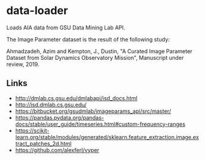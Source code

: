 # data-loader

Loads AIA data from GSU Data Mining Lab API.

The Image Parameter dataset is the result of the following study:

Ahmadzadeh, Azim and Kempton, J., Dustin, "A Curated Image Parameter Dataset from Solar Dynamics Observatory Mission", Manuscript under review, 2019.

## Links

- http://dmlab.cs.gsu.edu/dmlabapi/isd_docs.html
- http://isd.dmlab.cs.gsu.edu/
- https://bitbucket.org/gsudmlab/imageparams_api/src/master/
- https://pandas.pydata.org/pandas-docs/stable/user_guide/timeseries.html#custom-frequency-ranges
- https://scikit-learn.org/stable/modules/generated/sklearn.feature_extraction.image.extract_patches_2d.html
- https://github.com/alexferl/vyper
